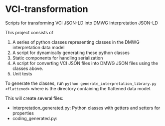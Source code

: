 # VCI-transformation
Scripts for transforming VCI JSON-LD into DMWG Interpretation JSON-LD

This project consists of 

1) A series of python classes representing classes in the DMWG interpretation data model
2) A script for dynamically generating these python classes 
3) Static components for handling serialization
4) A script for converting VCI JSON files into DMWG JSON files using the  classes above.
5) Unit tests



To generate the classes, run
```python generate_interpretation_library.py <flattened>```
where <flattened> is the directory containing the flattened data model.  

This will create several files:
  * interpretation_generated.py: Python classes with getters and setters for properties
  * coding_generated.py: 
